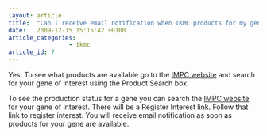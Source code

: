 ```yaml
---
layout: article
title:  "Can I receive email notification when IKMC products for my gene are available?"
date:   2009-12-15 15:15:42 +0100
article_categories:
                 - ikmc
article_id: 7
---
```


Yes. To see what products are available go to the [IMPC website][link_impc_products] and search for your gene of interest using the Product Search box. 

To see the production status for a gene you can search the [IMPC website][link_impc_genes] for your gene of interest. There will be a Register Interest link. Follow that link to register interest. You will receive email notification as soon as products for your gene are available.

[link_impc_products]: http://www.mousephenotype.org/data/search/allele2?kw=*
[link_impc_genes]: http://www.mousephenotype.org/data/search/gene?kw=*
